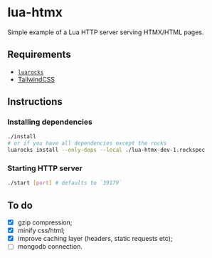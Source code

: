 # lua-htmx

Simple example of a Lua HTTP server serving HTMX/HTML pages.

## Requirements

- [`luarocks`](https://luarocks.org/#quick-start)
- [TailwindCSS](https://tailwindcss.com/docs/installation)

## Instructions

### Installing dependencies

```sh
./install
# or if you have all dependencies except the rocks
luarocks install --only-deps --local ./lua-htmx-dev-1.rockspec
```

### Starting HTTP server

```sh
./start [port] # defaults to `39179`
```

## To do

- [x] gzip compression;
- [x] minify css/html;
- [x] improve caching layer (headers, static requests etc);
- [ ] mongodb connection.
